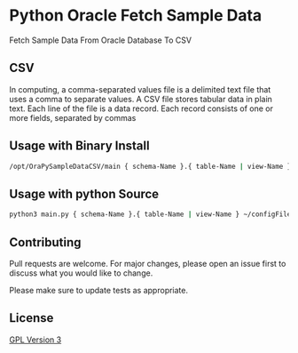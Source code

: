 # Python Oracle Fetch Sample Data

Fetch Sample Data From Oracle Database To CSV

## CSV

In computing, a comma-separated values file is a delimited text file that uses a comma to separate values. 
A CSV file stores tabular data in plain text. 
Each line of the file is a data record. 
Each record consists of one or more fields, separated by commas

## Usage with Binary Install
```sh
/opt/OraPySampleDataCSV/main { schema-Name }.{ table-Name | view-Name } { number-Rows } ~/configFile.ini ~/log/
```

## Usage with python Source

```sh
python3 main.py { schema-Name }.{ table-Name | view-Name } ~/configFile.ini ~/log/
```

## Contributing
Pull requests are welcome. For major changes, please open an issue first to discuss what you would like to change.

Please make sure to update tests as appropriate.


## License
[GPL Version 3](https://www.gnu.org/licenses/gpl-3.0.en.html/)